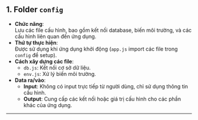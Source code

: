 ## 1. **Folder `config`**
- **Chức năng**:  
  Lưu các file cấu hình, bao gồm kết nối database, biến môi trường, và các cấu hình liên quan đến ứng dụng.
- **Thứ tự thực hiện**:  
  Được sử dụng khi ứng dụng khởi động (`app.js` import các file trong `config` để setup).
- **Cách xây dựng các file**:  
  - `db.js`: Kết nối cơ sở dữ liệu.  
  - `env.js`: Xử lý biến môi trường.  
- **Data ra/vào**:  
  - **Input**: Không có input trực tiếp từ người dùng, chỉ sử dụng thông tin cấu hình.  
  - **Output**: Cung cấp các kết nối hoặc giá trị cấu hình cho các phần khác của ứng dụng.

---
